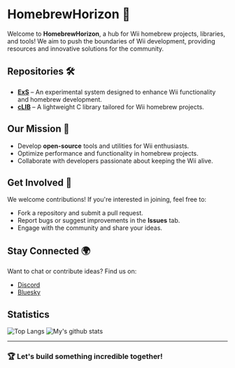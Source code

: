 # HomebrewHorizon 🌊

Welcome to **HomebrewHorizon**, a hub for Wii homebrew projects, libraries, and tools! We aim to push the boundaries of Wii development, providing resources and innovative solutions for the community. 

## Repositories 🛠️

- **[ExS](https://github.com/HomebrewHorizon/wii-exs)** – An experimental system designed to enhance Wii functionality and homebrew development.
- **[cLIB](https://github.com/HomebrewHorizon/wii-clib)** – A lightweight C library tailored for Wii homebrew projects.

## Our Mission 🚀

- Develop **open-source** tools and utilities for Wii enthusiasts.
- Optimize performance and functionality in homebrew projects.
- Collaborate with developers passionate about keeping the Wii alive.

## Get Involved 🤝

We welcome contributions! If you're interested in joining, feel free to:
- Fork a repository and submit a pull request.
- Report bugs or suggest improvements in the **Issues** tab.
- Engage with the community and share your ideas.


## Stay Connected 🌍

Want to chat or contribute ideas? Find us on:

- [Discord](https://discord.gg/hKs2snYqDQ)
- [Bluesky](https://bsky.app/profile/homebrewhorizon.bsky.social)

## Statistics
![Top Langs](https://github-readme-stats.vercel.app/api/top-langs/?username=HomebrewHorizon&count_private=false&locale=en&theme=tokyonight&layout=donut)
![My's github stats](https://github-readme-stats.vercel.app/api?username=HomebrewHorizon&show_icons=true&locale=en&theme=tokyonight)

---

### 🏆 Let's build something incredible together!

